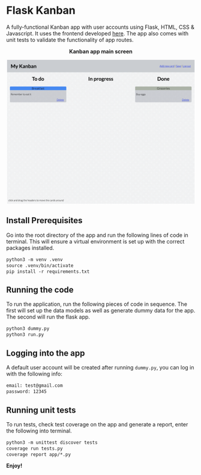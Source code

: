 
# Flask Kanban

A fully-functional Kanban app with user accounts using Flask, HTML, CSS & Javascript. It uses the frontend developed [here](https://github.com/gwpicard/basic-kanban). The app also comes with unit tests to validate the functionality of app routes.

<p align="center">
<b>Kanban app main screen</b>
</p>

<p align="center">
<img src="./example.png" alt="Kanban main page" width="500">
</p>

## Install Prerequisites

Go into the root directory of the app and run the following lines of code in terminal. This will ensure a virtual environment is set up with the correct packages installed.

```
python3 -m venv .venv
source .venv/bin/activate
pip install -r requirements.txt
```

## Running the code

To run the application, run the following pieces of code in sequence. The first will set up the data models as well as generate dummy data for the app. The second will run the flask app.

```
python3 dummy.py
python3 run.py
```

## Logging into the app

A default user account will be created after running `dummy.py`, you can log in with the following info:

```
email: test@gmail.com
password: 12345
```

## Running unit tests

To run tests, check test coverage on the app and generate a report, enter the following into terminal.

```
python3 -m unittest discover tests
coverage run tests.py
coverage report app/*.py
```

**Enjoy!**
